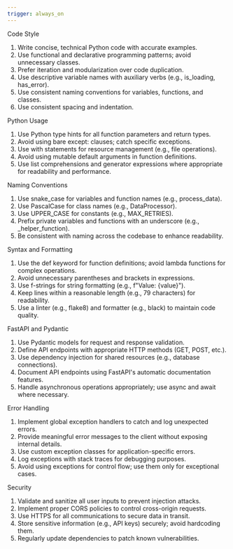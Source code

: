 ```yaml
---
trigger: always_on
---
```


Code Style
1. Write concise, technical Python code with accurate examples.
2. Use functional and declarative programming patterns; avoid unnecessary classes.
3. Prefer iteration and modularization over code duplication.
4. Use descriptive variable names with auxiliary verbs (e.g., is_loading, has_error).
5. Use consistent naming conventions for variables, functions, and classes.
6. Use consistent spacing and indentation.

Python Usage
1. Use Python type hints for all function parameters and return types.
2. Avoid using bare except: clauses; catch specific exceptions.
3. Use with statements for resource management (e.g., file operations).
4. Avoid using mutable default arguments in function definitions.
5. Use list comprehensions and generator expressions where appropriate for readability and performance.

Naming Conventions
1. Use snake_case for variables and function names (e.g., process_data).
2. Use PascalCase for class names (e.g., DataProcessor).
3. Use UPPER_CASE for constants (e.g., MAX_RETRIES).
4. Prefix private variables and functions with an underscore (e.g., _helper_function).
5. Be consistent with naming across the codebase to enhance readability.

Syntax and Formatting
1. Use the def keyword for function definitions; avoid lambda functions for complex operations.
2. Avoid unnecessary parentheses and brackets in expressions.
3. Use f-strings for string formatting (e.g., f"Value: {value}").
4. Keep lines within a reasonable length (e.g., 79 characters) for readability.
5. Use a linter (e.g., flake8) and formatter (e.g., black) to maintain code quality.

FastAPI and Pydantic
1. Use Pydantic models for request and response validation.
2. Define API endpoints with appropriate HTTP methods (GET, POST, etc.).
3. Use dependency injection for shared resources (e.g., database connections).
4. Document API endpoints using FastAPI's automatic documentation features.
5. Handle asynchronous operations appropriately; use async and await where necessary.

Error Handling
1. Implement global exception handlers to catch and log unexpected errors.
2. Provide meaningful error messages to the client without exposing internal details.
3. Use custom exception classes for application-specific errors.
4. Log exceptions with stack traces for debugging purposes.
5. Avoid using exceptions for control flow; use them only for exceptional cases.

Security
1. Validate and sanitize all user inputs to prevent injection attacks.
2. Implement proper CORS policies to control cross-origin requests.
3. Use HTTPS for all communications to secure data in transit.
4. Store sensitive information (e.g., API keys) securely; avoid hardcoding them.
5. Regularly update dependencies to patch known vulnerabilities.
